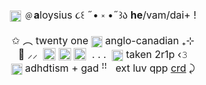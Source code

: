<div style="text-align:center"><span style="font-size:12pt"><img alt="" height="20" src="https://i.imgur.com/qiNwOZa.gif" style="height:auto; vertical-align:middle; width:18px" width="20" />&nbsp;﹫<b>a</b>loysius ૮꒰ ˶&bull; ༝ &bull;˶꒱ა&nbsp;<b>he</b>/vam/dai+ !<br />
✩&nbsp;︵ twenty one&nbsp;<img alt="" height="20" src="https://i.imgur.com/G3prarO.gif" style="height:auto; vertical-align:middle; width:18px" width="20" /> anglo-canadian&nbsp;₊⊹<br />
🌸 ⸝⸝&nbsp; <img alt="" height="27" src="https://i.postimg.cc/jSHDWkt4/Untitled512-20220917095323.png" style="font-size:12pt; height:20px; margin-top:-3px; text-align:center; vertical-align:middle; width:20px" width="27" />&nbsp;<img alt="" height="27" src="https://i.postimg.cc/PqZnfBHd/Untitled512-20220917093726.png" style="font-size:12pt; height:20px; margin-top:-3px; text-align:center; vertical-align:middle; width:20px" width="27" />&nbsp;<img alt="" height="27" src="https://i.postimg.cc/Rqrcm6LS/Untitled512-20220917100652.png" style="font-size:12pt; height:20px; margin-top:-3px; text-align:center; vertical-align:middle; width:20px" width="27" />&nbsp;&nbsp;. .&nbsp;.&nbsp; <img alt="" height="20" src="https://i.imgur.com/8ZSX4kW.gif" style="height:auto; vertical-align:middle; width:18px" width="20" />&nbsp;taken 2r1p&nbsp;&lsaquo;𝟹<br />
<img alt="" height="20" src="https://i.imgur.com/UX0emZO.gif" style="height:auto; vertical-align:middle; width:18px" width="20" />&nbsp;adhdtism + gad ꜝꜝ&nbsp; &nbsp;ext luv qpp <a href="https://www.quotev.com/kleenexbox">crd</a>&nbsp;⤸</span></div>

